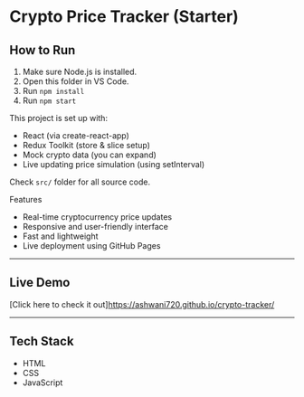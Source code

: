 
# Crypto Price Tracker (Starter)

## How to Run

1. Make sure Node.js is installed.
2. Open this folder in VS Code.
3. Run `npm install`
4. Run `npm start`

This project is set up with:
- React (via create-react-app)
- Redux Toolkit (store & slice setup)
- Mock crypto data (you can expand)
- Live updating price simulation (using setInterval)

Check `src/` folder for all source code.


 Features
- Real-time cryptocurrency price updates
- Responsive and user-friendly interface
- Fast and lightweight
- Live deployment using GitHub Pages

---

## Live Demo  
 [Click here to check it out]https://ashwani720.github.io/crypto-tracker/

---

##  Tech Stack
- HTML
- CSS
- JavaScript


